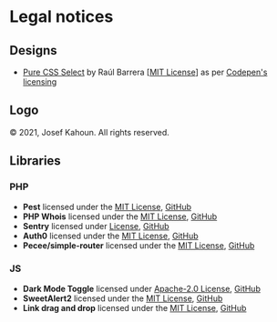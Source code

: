 # Legal notices

## Designs
- [Pure CSS Select](https://codepen.io/raubaca/pen/VejpQP) by Raúl Barrera [[MIT License](http://opensource.org/licenses/MIT)] as per [Codepen's licensing](https://blog.codepen.io/documentation/licensing/)

## Logo
© 2021, Josef Kahoun. All rights reserved.

## Libraries
### PHP
- **Pest** licensed under the [MIT License](https://github.com/pestphp/pest/blob/master/LICENSE.md), [GitHub](https://github.com/pestphp/pest)
- **PHP Whois** licensed under the [MIT License](https://github.com/io-developer/php-whois/blob/master/LICENSE), [GitHub](https://github.com/io-developer/php-whois)
- **Sentry** licensed under [License](https://github.com/getsentry/sentry-php/blob/master/LICENSE), [GitHub](https://github.com/getsentry/sentry-php)
- **Auth0** licensed under the [MIT License](https://github.com/auth0/auth0-PHP/blob/master/LICENSE.txt), [GitHub](https://github.com/auth0/auth0-PHP)
- **Pecee/simple-router** licensed under the [MIT License](https://packagist.org/packages/pecee/simple-router), [GitHub](https://github.com/skipperbent/simple-php-router)


### JS
- **Dark Mode Toggle** licensed under [Apache-2.0 License](https://github.com/GoogleChromeLabs/dark-mode-toggle/blob/master/LICENSE), [GitHub](https://github.com/GoogleChromeLabs/dark-mode-toggle)
- **SweetAlert2** licensed under the [MIT License](https://github.com/sweetalert2/sweetalert2/blob/master/LICENSE), [GitHub](https://github.com/sweetalert2/sweetalert2)
- **Link drag and drop** licensed under the [MIT License](https://github.com/thinkverse/draggable/blob/main/LICENSE), [GitHub](https://github.com/thinkverse/draggable/)
